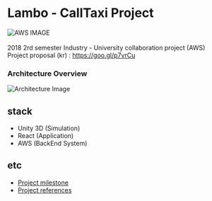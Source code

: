 # Lambo - CallTaxi Project

![AWS IMAGE](https://encrypted-tbn0.gstatic.com/images?q=tbn:ANd9GcRmBTxG3eLysFiLmgtno7cAm7sAHMSxuHWbNVy_UmQYxM7uCSox)
<br><br>
2018 2rd semester Industry - University collaboration project (AWS) <br>
Project proposal (kr) : https://goo.gl/p7vrCu
<br>
### Architecture Overview
![Architecture Image](https://www.notion.so/image/https%3A%2F%2Fs3-us-west-2.amazonaws.com%2Fsecure.notion-static.com%2Fde26bab4-c828-4b36-a664-81f672dac858%2FUntitled.png)

## stack

- Unity 3D (Simulation)
- React (Application)
- AWS (BackEnd System)

## etc
- [Project milestone](https://github.com/dongw00/CallTaxi_Lambo/projects/1)
- [Project references](https://github.com/dongw00/CallTaxi_Lambo/wiki)

